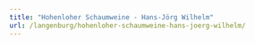```yaml
---
title: "Hohenloher Schaumweine - Hans-Jörg Wilhelm"
url: /langenburg/hohenloher-schaumweine-hans-joerg-wilhelm/
---
```

